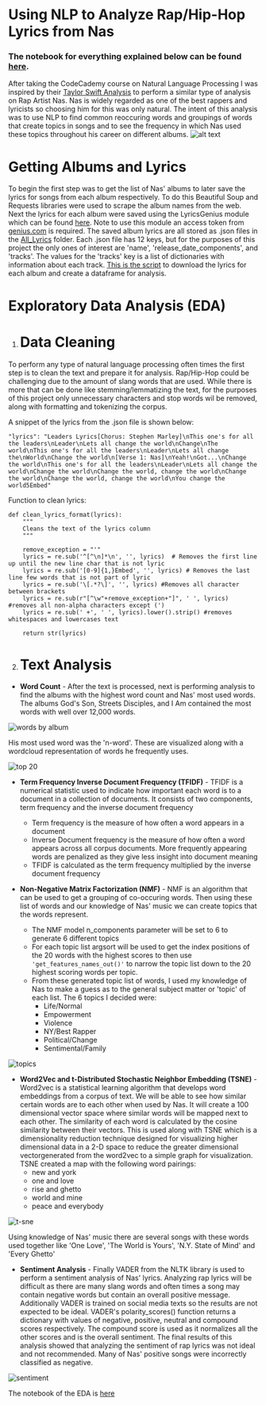 # Using NLP to Analyze Rap/Hip-Hop Lyrics from Nas
### The notebook for everything explained below can be found [here](Nas_Lyrics_EDA.ipynb). 
After taking the CodeCademy course on Natural Language Processing I was inspired by their [Taylor Swift Analysis](https://www.codecademy.com/article/the-machine-learning-process-taylor-swift) to perform a similar type of analysis on Rap Artist Nas. Nas is widely regarded as one of the best rappers and lyricists so choosing him for this was only natural. The intent of this analysis was to use NLP to find common reoccuring words and groupings of words that create topics in songs and to see the frequency in which Nas used these topics throughout his career on different albums.
![alt text](https://github.com/Raatid-Dilly/Nas_Lyrics_NLP_Analysis/blob/main/images/nas_image.png?raw=true)

# Getting Albums and Lyrics
To begin the first step was to get the list of Nas' albums to later save the lyrics for songs from each album respectively. To do this Beautiful Soup and Requests libraries were used to scrape the album names from the web. Next the lyrics for each album were saved using the LyricsGenius module which can be found [here](https://lyricsgenius.readthedocs.io/en/master/). Note to use this module an access token from [genius.com](https://docs.genius.com/#/getting-started-h1) is required. The saved album lyrics are all stored as .json files in the [All_Lyrics](https://github.com/Raatid-Dilly/Nas_Lyrics_NLP_Analysis/tree/main/All_Albums) folder. Each .json file has 12 keys, but for the purposes of this project the only ones of interest are 'name', 'release_date_components', and 'tracks'. The values for the 'tracks' key is a list of dictionaries with information about each track. [This is the script](https://github.com/Raatid-Dilly/Nas_Lyrics_NLP_Analysis/blob/main/music.py) to download the lyrics for each album and create a dataframe for analysis.

# Exploratory Data Analysis (EDA)
1. # Data Cleaning
To perform any type of natural language processing often times the first step is to clean the text and prepare it for analysis. Rap/Hip-Hop could be challenging due to the amount of slang words that are used. While there is more that can be done like stemming/lemmatizing the text, for the purposes of this project only unnecessary characters and stop words wil be removed, along with formatting and tokenizing the corpus.  

A snippet of the lyrics from the .json file is shown below:

```"lyrics": "Leaders Lyrics[Chorus: Stephen Marley]\nThis one's for all the leaders\nLeader\nLets all change the world\nChange\nThe world\nThis one's for all the leaders\nLeader\nLets all change the\nWorld\nChange the world\n[Verse 1: Nas]\nYeah!\nGot...\nChange the world\nThis one's for all the leaders\nLeader\nLets all change the world\nChange the world\nChange the world, change the world\nChange the world\nChange the world, change the world\nYou change the world5Embed"```

Function to clean lyrics:
```
def clean_lyrics_format(lyrics):
    """
    Cleans the text of the lyrics column
    """
    
    remove_exception = "'"
    lyrics = re.sub('^[^\n]*\n', '', lyrics)  # Removes the first line up until the new line char that is not lyric
    lyrics = re.sub('[0-9]{1,}Embed', '', lyrics) # Removes the last line few words that is not part of lyric
    lyrics = re.sub('\[.*?\]', '', lyrics) #Removes all character between brackets
    lyrics = re.sub(r"[^\w"+remove_exception+"]", ' ', lyrics) #removes all non-alpha characters except (')
    lyrics = re.sub(' +', ' ', lyrics).lower().strip() #removes whitespaces and lowercases text
    
    return str(lyrics)
```
2. # Text Analysis
  - **Word Count** - After the text is processed, next is performing analysis to find the albums with the highest word count and Nas' most used words. The albums God's Son, Streets Disciples, and I Am contained the most words with well over 12,000 words. 

![words by album](https://github.com/Raatid-Dilly/NLP-EDA-Nas-Lyrics/blob/main/images/word_count.jpg)

His most used word was the 'n-word'. These are visualized along with a wordcloud representation of words he frequently uses.

![top 20](https://github.com/Raatid-Dilly/NLP-EDA-Nas-Lyrics/blob/main/images/count.jpg)

  * **Term Frequency Inverse Document Frequency (TFIDF)** - TFIDF is a numerical statistic used to indicate how important each word is to a document in a collection of documents. It consists of two components, term frequency and the inverse document frequency
    - Term frequency is the measure of how often a word appears in a document
    - Inverse Document frequency is the measure of how often a word appears across all corpus documents. More frequently appearing words are penalized as they give less insight into document meaning
    - TFIDF is calculated as the term frequency multiplied by the inverse document frequency
    
  * **Non-Negative Matrix Factorization (NMF)** - NMF is an algorithm that can be used to get a grouping of co-occuring words. Then using these list of words and our knowledge of Nas' music we can create topics that the words represent.
    - The NMF model n_components parameter will be set to 6 to generate 6 different topics
    - For each topic list argsort will be used to get the index positions of the 20 words with the highest scores to then use ``'get_features_names_out()'``  to narrow the topic list down to the 20 highest scoring words per topic.
    - From these generated topic list of words, I used my knowledge of Nas to make a guess as to the general subject matter or 'topic' of each list. The 6 topics I decided were:
      * Life/Normal
      * Empowerment
      * Violence
      * NY/Best Rapper
      * Political/Change
      * Sentimental/Family

![topics](https://github.com/Raatid-Dilly/NLP-EDA-Nas-Lyrics/blob/main/images/topics.jpg)

* **Word2Vec and t-Distributed Stochastic Neighbor Embedding (TSNE)** - Word2vec is a statistical learning algorithm that develops word embeddings from a corpus of text. We will be able to see how similar certain words are to each other when used by Nas. It will create a 100 dimensional vector space where similar words will be mapped next to each other. The similarity of each word is calculated by the cosine similarity between their vectors. This is used along with TSNE which is a dimensionality reduction technique designed for visualizing higher dimensional data in a 2-D space to reduce the greater dimensional vectorgenerated from the word2vec to a simple graph for visualization. TSNE created a map with the following word pairings:
  * new and york
  * one and love
  * rise and ghetto
  * world and mine
  * peace and everybody

![t-sne](https://github.com/Raatid-Dilly/NLP-EDA-Nas-Lyrics/blob/main/images/t-sne.jpg)

Using knowledge of Nas' music there are several songs with these words used together like 'One Love', 'The World is Yours', 'N.Y. State of Mind' and 'Every Ghetto'

* **Sentiment Analysis** - Finally VADER from the NLTK library is used to perform a sentiment analysis of Nas' lyrics. Analyzing rap lyrics will be difficult as there are many slang words and often times a song may contain negative words but contain an overall positive message. Additionally VADER is trained on social media texts so the results are not expected to be ideal. VADER's polarity_scores() function returns a dictionary with values of negative, positive, neutral and compound scores respectively. The compound score is used as it normalizes all the other scores and is the overall sentiment. The final results of this analysis showed that analyzing the sentiment of rap lyrics was not ideal and not recommended. Many of Nas' positive songs were incorrectly classified as negative.

![sentiment](https://github.com/Raatid-Dilly/NLP-EDA-Nas-Lyrics/blob/main/images/sentiment.jpg)

The notebook of the EDA is [here](https://github.com/Raatid-Dilly/Nas_Lyrics_NLP_Analysis/blob/main/Nas_Lyrics_EDA.ipynb)
   
